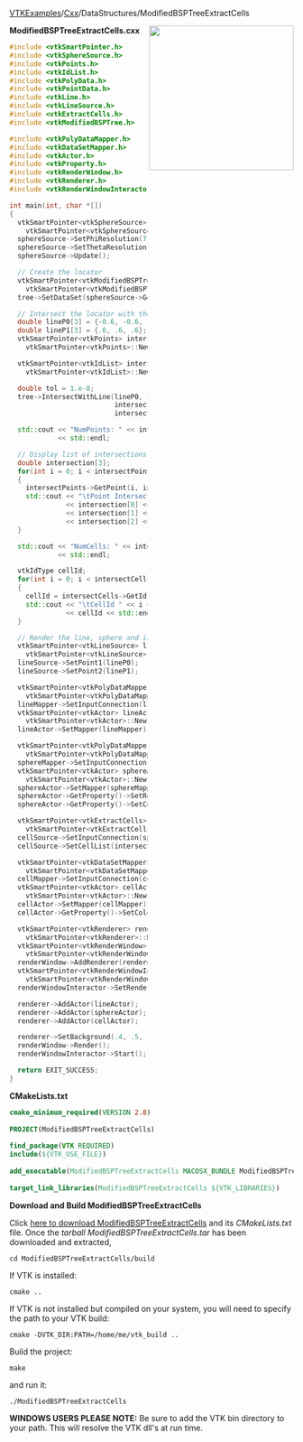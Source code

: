 [VTKExamples](Home)/[Cxx](Cxx)/DataStructures/ModifiedBSPTreeExtractCells

<img align="right" src="https://github.com/lorensen/VTKExamples/raw/master/Testing/Baseline/DataStructures/TestModifiedBSPTreeExtractCells.png" width="256" />

**ModifiedBSPTreeExtractCells.cxx**
```c++
#include <vtkSmartPointer.h>
#include <vtkSphereSource.h>
#include <vtkPoints.h>
#include <vtkIdList.h>
#include <vtkPolyData.h>
#include <vtkPointData.h>
#include <vtkLine.h>
#include <vtkLineSource.h>
#include <vtkExtractCells.h>
#include <vtkModifiedBSPTree.h>

#include <vtkPolyDataMapper.h>
#include <vtkDataSetMapper.h>
#include <vtkActor.h>
#include <vtkProperty.h>
#include <vtkRenderWindow.h>
#include <vtkRenderer.h>
#include <vtkRenderWindowInteractor.h>

int main(int, char *[])
{
  vtkSmartPointer<vtkSphereSource> sphereSource =
    vtkSmartPointer<vtkSphereSource>::New();
  sphereSource->SetPhiResolution(7);
  sphereSource->SetThetaResolution(15);
  sphereSource->Update();

  // Create the locator
  vtkSmartPointer<vtkModifiedBSPTree> tree =
    vtkSmartPointer<vtkModifiedBSPTree>::New();
  tree->SetDataSet(sphereSource->GetOutput());

  // Intersect the locator with the line
  double lineP0[3] = {-0.6, -0.6, -0.6};
  double lineP1[3] = {.6, .6, .6};
  vtkSmartPointer<vtkPoints> intersectPoints =
    vtkSmartPointer<vtkPoints>::New();

  vtkSmartPointer<vtkIdList> intersectCells =
    vtkSmartPointer<vtkIdList>::New();

  double tol = 1.e-8;
  tree->IntersectWithLine(lineP0, lineP1, tol,
                          intersectPoints,
                          intersectCells);

  std::cout << "NumPoints: " << intersectPoints->GetNumberOfPoints()
            << std::endl;

  // Display list of intersections
  double intersection[3];
  for(int i = 0; i < intersectPoints->GetNumberOfPoints(); i++ )
  {
    intersectPoints->GetPoint(i, intersection);
    std::cout << "\tPoint Intersection " << i << ": "
              << intersection[0] << ", "
              << intersection[1] << ", "
              << intersection[2] << std::endl;
  }

  std::cout << "NumCells: " << intersectCells->GetNumberOfIds()
            << std::endl;

  vtkIdType cellId;
  for(int i = 0; i < intersectCells->GetNumberOfIds(); i++ )
  {
    cellId = intersectCells->GetId(i);
    std::cout << "\tCellId " << i << ": "
              << cellId << std::endl;
  }

  // Render the line, sphere and intersected cells
  vtkSmartPointer<vtkLineSource> lineSource =
    vtkSmartPointer<vtkLineSource>::New();
  lineSource->SetPoint1(lineP0);
  lineSource->SetPoint2(lineP1);

  vtkSmartPointer<vtkPolyDataMapper> lineMapper =
    vtkSmartPointer<vtkPolyDataMapper>::New();
  lineMapper->SetInputConnection(lineSource->GetOutputPort());
  vtkSmartPointer<vtkActor> lineActor =
    vtkSmartPointer<vtkActor>::New();
  lineActor->SetMapper(lineMapper);

  vtkSmartPointer<vtkPolyDataMapper> sphereMapper =
    vtkSmartPointer<vtkPolyDataMapper>::New();
  sphereMapper->SetInputConnection(sphereSource->GetOutputPort());
  vtkSmartPointer<vtkActor> sphereActor =
    vtkSmartPointer<vtkActor>::New();
  sphereActor->SetMapper(sphereMapper);
  sphereActor->GetProperty()->SetRepresentationToWireframe();
  sphereActor->GetProperty()->SetColor(0.89,0.81,0.34);

  vtkSmartPointer<vtkExtractCells> cellSource =
    vtkSmartPointer<vtkExtractCells>::New();
  cellSource->SetInputConnection(sphereSource->GetOutputPort());
  cellSource->SetCellList(intersectCells);

  vtkSmartPointer<vtkDataSetMapper> cellMapper =
    vtkSmartPointer<vtkDataSetMapper>::New();
  cellMapper->SetInputConnection(cellSource->GetOutputPort());
  vtkSmartPointer<vtkActor> cellActor =
    vtkSmartPointer<vtkActor>::New();
  cellActor->SetMapper(cellMapper);
  cellActor->GetProperty()->SetColor(1.0, 0.3882, 0.2784);

  vtkSmartPointer<vtkRenderer> renderer =
    vtkSmartPointer<vtkRenderer>::New();
  vtkSmartPointer<vtkRenderWindow> renderWindow =
    vtkSmartPointer<vtkRenderWindow>::New();
  renderWindow->AddRenderer(renderer);
  vtkSmartPointer<vtkRenderWindowInteractor> renderWindowInteractor =
    vtkSmartPointer<vtkRenderWindowInteractor>::New();
  renderWindowInteractor->SetRenderWindow(renderWindow);

  renderer->AddActor(lineActor);
  renderer->AddActor(sphereActor);
  renderer->AddActor(cellActor);

  renderer->SetBackground(.4, .5, .6);
  renderWindow->Render();
  renderWindowInteractor->Start();

  return EXIT_SUCCESS;
}
```
**CMakeLists.txt**
```cmake
cmake_minimum_required(VERSION 2.8)
 
PROJECT(ModifiedBSPTreeExtractCells)
 
find_package(VTK REQUIRED)
include(${VTK_USE_FILE})
 
add_executable(ModifiedBSPTreeExtractCells MACOSX_BUNDLE ModifiedBSPTreeExtractCells.cxx)
 
target_link_libraries(ModifiedBSPTreeExtractCells ${VTK_LIBRARIES})
```

**Download and Build ModifiedBSPTreeExtractCells**

Click [here to download ModifiedBSPTreeExtractCells](https://github.com/lorensen/VTKWikiExamplesTarballs/raw/master/ModifiedBSPTreeExtractCells.tar) and its *CMakeLists.txt* file.
Once the *tarball ModifiedBSPTreeExtractCells.tar* has been downloaded and extracted,
```
cd ModifiedBSPTreeExtractCells/build 
```
If VTK is installed:
```
cmake ..
```
If VTK is not installed but compiled on your system, you will need to specify the path to your VTK build:
```
cmake -DVTK_DIR:PATH=/home/me/vtk_build ..
```
Build the project:
```
make
```
and run it:
```
./ModifiedBSPTreeExtractCells
```
**WINDOWS USERS PLEASE NOTE:** Be sure to add the VTK bin directory to your path. This will resolve the VTK dll's at run time.

